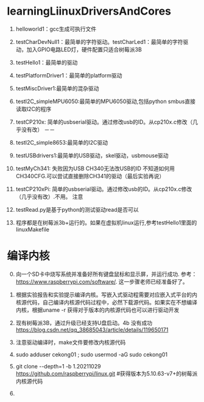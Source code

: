 # learningLiinuxDriversAndCores
1. helloworld1：gcc生成可执行文件
2. testCharDevNull1：最简单的字符驱动。testCharLed1：最简单的字符驱动，加入GPIO电路LED灯，硬件配置只适合树莓派3B
3. testHello1：最简单的驱动
4. testPlatformDriver1：最简单的platform驱动
5. testMiscDriver1:最简单的混杂驱动
6. testI2C_simpleMPU6050:最简单的MPU6050驱动,包括python smbus直接读取I2C的程序
7. testCP210x: 简单的usbserial驱动。通过修改usb的ID。从cp210x.c修改（几乎没有改）
－－

8. testI2C_simple8653:最简单的I2C驱动
9. testUSBdrivers1:最简单的USB驱动，skel驱动，usbmouse驱动
10. testMyCh341: 失败因为USB CH340无法改USB的ID 不知道如何用CH340CFG.可以尝试直接删除CH341的驱动（最后实验再说）   
9. testCP210xPi: 简单的usbserial驱动。通过修改usb的ID。从cp210x.c修改（几乎没有改）.不用。
注意 
1. testRead.py是基于python的测试驱动read是否可以 
2. 程序都是在树莓派3b+运行的。如果在虚拟机linux运行,参考testHello1里面的linuxMakefile 



# 编译内核
0. 向一个SD卡中烧写系统并准备好所有键盘鼠标和显示屏，并运行成功.  参考：https://www.raspberrypi.com/software/. 这一步骤老师已经准备好了。
1. 根据实验报告和实验提示编译内核。写嵌入式驱动程需要对应嵌入式平台的内核源代码，自己编译内核源代码过程中，必然下载源代码。如果实在不想编译内核，根据uname -r 获得对于版本的内核源代码也可以进行驱动开发

101. 现有树莓派3B，通过升级已经支持U盘启动。4b 没有成功 https://blog.csdn.net/qq_38685043/article/details/119650171  
102. 注意驱动编译时，make文件要修改内核源代码
103. sudo adduser cekong01 ; sudo usermod -aG sudo cekong01 
104. git clone  --depth=1 -b 1.20211029 https://github.com/raspberrypi/linux.git #获得版本为5.10.63-v7+的树莓派内核源代码

105. 
